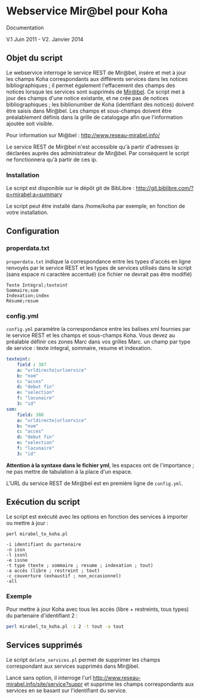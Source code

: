 Webservice Mir@bel pour Koha
============================

Documentation 

V.1 Juin 2011 - V2. Janvier 2014


Objet du script
---------------

Le webservice interroge le service REST de Mir@bel, insère et met à jour les
champs Koha correspondants aux différents services dans les notices
bibliographiques ; il permet également l'effacement des champs des notices
lorsque les services sont supprimés de
[Mir@bel](http://www.reseau-mirabel.info/).
Ce script met à jour des champs d'une notice existante, et ne crée pas de
notices bibliographiques ; les biblionumber de Koha (identifiant des notices)
doivent être saisis dans Mir@bel.  Les champs et sous-champs doivent être
préalablement définis dans la grille de catalogage afin que l'information
ajoutée soit visible.

Pour information sur Mi@bel : <http://www.reseau-mirabel.info/>

Le service REST de Mir@bel n'est accessible qu'à partir d'adresses ip déclarées auprès des administrateur de Mir@bel.
Par conséquent le script ne fonctionnera qu'à partir de ces ip.

### Installation

Le script est disponible sur le dépôt git de BibLibre : 
<http://git.biblibre.com/?p=mirabel;a=summary>

Le script peut être installé dans /home/koha par exemple, en fonction de votre installation.


Configuration
-------------

### properdata.txt

`properdata.txt` indique la correspondance entre les types d'accès en ligne renvoyés par le service REST et les types de services utilisés dans le script (sans espace ni caractère accentué) (ce fichier ne devrait pas être modifié)

```
Texte Intégral;texteint 
Sommaire;som 
Indexation;index 
Résumé;resum 
```

### config.yml

`config.yml` paramètre la correspondance entre les balises xml fournies par le service REST et les champs et sous-champs Koha.
Vous devez au préalable définir ces zones Marc dans vos grilles Marc.
un champ par type de service : texte integral, sommaire, resume et indexation.

```yml
texteint: 
    field : 387 
    a: "urldirecte|urlservice" 
    b: "nom" 
    c: "acces" 
    d: "debut fin" 
    e: "selection"
    f: "lacunaire"
    3: "id" 
som: 
    field: 388 
    a: "urldirecte|urlservice" 
    b: "nom" 
    c: "acces" 
    d: "debut fin" 
    e: "selection"
    f: "lacunaire"
    3: "id" 
```

**Attention à la syntaxe dans le fichier yml**, les espaces ont de l'importance ; ne pas mettre de tabulation à la place d'un espace.

L'URL du service REST de Mir@bel est en première ligne de `config.yml`.


Exécution du script
-------------------

Le script est exécuté avec les options en fonction des services à importer ou mettre à jour : 

```
perl mirabel_to_koha.pl

-i identifiant du partenaire
-n issn
-l issnl
-e issne
-t type (texte ; sommaire ; resume ; indexation ; tout)
-a accès (libre ; restreint ; tout)
-c couverture (exhaustif ; non_occasionnel)
-all 
```

### Exemple

Pour mettre à jour Koha avec tous les accès (libre + restreints, tous types) du partenaire d'identifiant 2 :

```sh
perl mirabel_to_koha.pl -i 2 -t tout -a tout
```


Services supprimés
------------------

Le script `delete_services.pl` permet de supprimer les champs correspondant aux services supprimés dans Mir@bel.

Lancé sans option, il interroge l'url <http://www.reseau-mirabel.info/site/service?suppr> et supprime les champs correspondants aux services en se basant sur l'identifiant du service.


